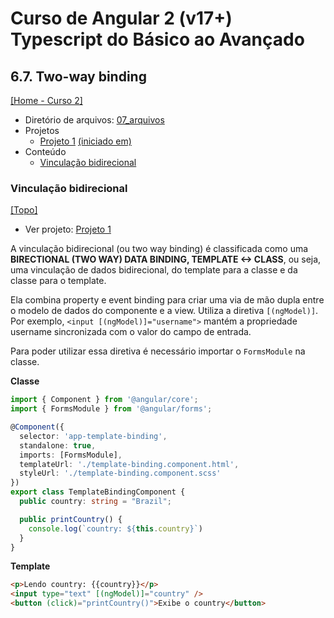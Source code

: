 # Curso de Angular 2 (v17+) Typescript do Básico ao Avançado

## 6.7. Two-way binding
[[Home - Curso 2]](../../README.md#curso-2)<br />

- Diretório de arquivos: [07_arquivos](./07_arquivos/)
- Projetos
  - [Projeto 1](./07_arquivos/proj_01/) [(iniciado em)](#vinculação-bidirecional)
- Conteúdo
  - [Vinculação bidirecional](#vinculação-bidirecional)

### Vinculação bidirecional
[[Topo]](#)<br />

- Ver projeto: [Projeto 1](./07_arquivos/proj_01/)

A vinculação bidirecional (ou two way binding) é classificada como uma **BIRECTIONAL (TWO WAY) DATA BINDING, TEMPLATE <-> CLASS**, ou seja, uma vinculação de dados bidirecional, do template para a classe e da classe para o template.

Ela combina property e event binding para criar uma via de mão dupla entre o modelo de dados do componente e a view. Utiliza a diretiva `[(ngModel)]`. Por exemplo, `<input [(ngModel)]="username">` mantém a propriedade username sincronizada com o valor do campo de entrada.

Para poder utilizar essa diretiva é necessário importar o `FormsModule` na classe.

**Classe**
```typescript
import { Component } from '@angular/core';
import { FormsModule } from '@angular/forms';

@Component({
  selector: 'app-template-binding',
  standalone: true,
  imports: [FormsModule],
  templateUrl: './template-binding.component.html',
  styleUrl: './template-binding.component.scss'
})
export class TemplateBindingComponent {
  public country: string = "Brazil";

  public printCountry() {
    console.log(`country: ${this.country}`)
  }
}
```

**Template**
```html
<p>Lendo country: {{country}}</p>
<input type="text" [(ngModel)]="country" />
<button (click)="printCountry()">Exibe o country</button>
```
